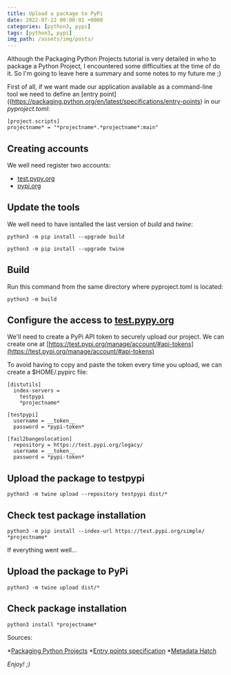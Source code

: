 ```yaml
---
title: Upload a package to PyPi
date: 2022-07-22 00:00:01 +0000
categories: [python3, pypi]
tags: [python3, pypi]
img_path: /assets/img/posts/
---
```


Although the Packaging Python Projects tutorial is very detailed in who to package a Python Project, I encountered some difficulties at the time of do it. So I'm going to leave here a summary and some notes to my future me ;)

First of all, if we want made our application available as a command-line tool we need to define an [entry point]((https://packaging.python.org/en/latest/specifications/entry-points) in our *pyproject.toml*:

```
[project.scripts]
projectname* = "*projectname*.*projectname*:main"
```

## Creating accounts

We well need register two accounts:

* [test.pypy.org](https://test.pypi.org/account/register/)
* [pypi.org](https://pypi.org)

## Update the tools

We well need to have isntalled the last version of *build* and *twine*:

```shell
python3 -m pip install --upgrade build
```

```shell
python3 -m pip install --upgrade twine
```

## Build

Run this command from the same directory where pyproject.toml is located:

```shell
python3 -m build
```

## Configure the access to [test.pypy.org](https://test.pypi.org)

We'll need to create a PyPi API token to securely upload our project. We can create one at [https://test.pypi.org/manage/account/#api-tokens](https://test.pypi.org/manage/account/#api-tokens)

To avoid having to copy and paste the token every time you upload, we can create a $HOME/.pypirc file:

```
[distutils]
  index-servers =
    testpypi
    *projectname*

[testpypi]
  username = __token__
  password = *pypi-token*

[fail2bangeolocation]
  repository = https://test.pypi.org/legacy/
  username = __token__
  password = *pypi-token*
```

## Upload the package to testpypi

```shell
python3 -m twine upload --repository testpypi dist/*
```

## Check test package installation

```shell
python3 -m pip install --index-url https://test.pypi.org/simple/ *projectname*
```

If everything went well...

## Upload the package to PyPi

```shell
python3 -m twine upload dist/*
```

## Check package installation

```shell
python3 install *projectname*
```

Sources: 

*[Packaging Python Projects](https://packaging.python.org/en/latest/tutorials/packaging-projects)
*[Entry points specification](https://packaging.python.org/en/latest/specifications/entry-points)
*[Metadata Hatch](https://hatch.pypa.io/latest/config/metadata)

_Enjoy! ;)_
